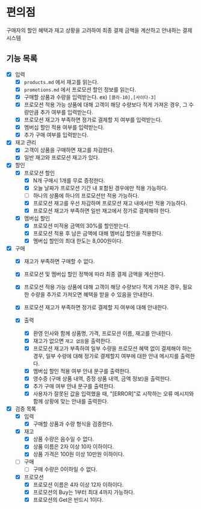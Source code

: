 # 편의점

구매자의 할인 혜택과 재고 상황을 고려하여 최종 결제 금액을 계산하고 안내하는 결제 시스템

## 기능 목록

- [x] 입력
    - [x] `products.md` 에서 재고를 읽는다.
    - [x] `promotions.md` 에서 프로모션 할인 정보를 읽는다.
    - [x] 구매할 상품과 수량을 입력받는다. ex) `[콜라-10],[사이다-3]`
    - [x] 프로모션 적용 가능 상품에 대해 고객이 해당 수량보다 적게 가져온 경우, 그 수량만큼 추가 여부를 입력받는다.
    - [x] 프로모션 재고가 부족하면 정가로 결제할 지 여부를 입력받는다.
    - [x] 멤버십 할인 적용 여부를 입력받는다.
    - [x] 추가 구매 여부를 입력받는다.

- [x] 재고 관리
    - [x] 고객이 상품을 구매하면 재고를 차감한다.
    - [x] 일반 재고와 프로모션 재고가 있다.

- [x] 할인
    - [x] 프로모션 할인
        - [x] N개 구매시 1개를 무료 증정한다.
        - [x] 오늘 날짜가 프로모션 기간 내 포함된 경우에만 적용 가능하다.
        - [ ] 하나의 상품에 하나의 프로모션만 적용 가능하다.
        - [x] 프로모션 재고를 우선 차감하며 프로모션 재고 내에서만 적용 가능하다.
        - [x] 프로모션 재고가 부족하면 일반 재고에서 정가로 결제해야 한다.
    - [x] 멤버십 할인
        - [x] 프로모션 미적용 금액의 30%를 할인받는다.
        - [x] 프로모션 적용 후 남은 금액에 대해 멤버십 할인을 적용한다.
        - [x] 멤버십 할인의 최대 한도는 8,000원이다.

- [x] 구매
    - [x] 재고가 부족하면 구매할 수 없다.
    - [x] 프로모션 및 멤버십 할인 정책에 따라 최종 결제 금액을 계산한다.
    - [x] 프로모션 적용 가능 상품에 대해 고객이 해당 수량보다 적게 가져온 경우, 필요한 수량을 추가로 가져오면 혜택을 받을 수 있음을 안내한다.
    - [x] 프로모션 재고가 부족하면 정가로 결제할 지 여부에 대해 안내한다.

  - [x] 출력
      - [x] 환영 인사와 함께 상품명, 가격, 프로모션 이름, 재고를 안내한다.
      - [x] 재고가 없으면 `재고 없음`을 출력한다.
      - [x] 프로모션 재고가 부족하여 일부 수량을 프로모션 혜택 없이 결제해야 하는 경우, 일부 수량에 대해 정가로 결제할지 여부에 대한 안내 메시지를 출력한다.
      - [x] 멤버십 할인 적용 여부 안내 문구를 출력한다.
      - [x] 영수증 (구매 상품 내역, 증정 상품 내역, 금액 정보)을 출력한다.
      - [x] 추가 구매 여부 안내 문구를 출력한다.
      - [x] 사용자가 잘못된 값을 입력했을 때, "[ERROR]"로 시작하는 오류 메시지와 함께 상황에 맞는 안내를 출력한다.

- [x] 검증 목록
  - [x] 입력
    - [x] 구매할 상품과 수량 형식을 검증한다.
    
  - [x] 재고
    - [x] 상품 수량은 음수일 수 없다.
    - [x] 상품 이름은 2자 이상 10자 이하이다.
    - [x] 상품 가격은 100원 이상 10만원 이하이다.

  - [ ] 구매
    - [ ] 구매 수량은 0이하일 수 없다. 
    
  - [x] 프로모션
    - [x] 프로모션 이름은 4자 이상 12자 이하이다.
    - [x] 프로모션의 Buy는 1부터 최대 4까지 가능하다.
    - [x] 프로모션의 Get은 반드시 1이다.